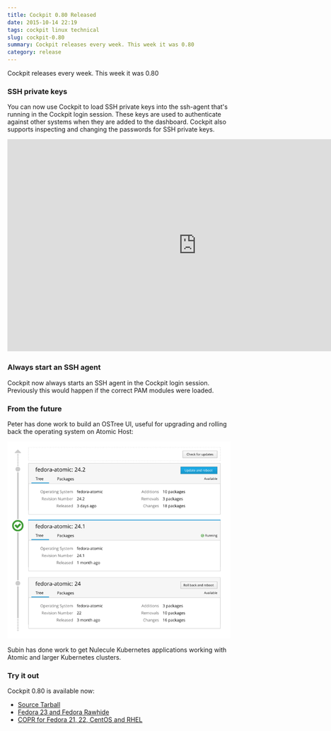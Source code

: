 ```yaml
---
title: Cockpit 0.80 Released
date: 2015-10-14 22:19
tags: cockpit linux technical
slug: cockpit-0.80
summary: Cockpit releases every week. This week it was 0.80
category: release
---
```


Cockpit releases every week. This week it was 0.80

### SSH private keys

You can now use Cockpit to load SSH private keys into the ssh-agent that's
running in the Cockpit login session. These keys are used to authenticate
against other systems when they are added to the dashboard. Cockpit also
supports inspecting and changing the passwords for SSH private keys.

<iframe width="853" height="480" src="https://youtube.com/embed/RZ_N2iCPm_U" frameborder="0" allowfullscreen></iframe>

### Always start an SSH agent

Cockpit now always starts an SSH agent in the Cockpit login session. Previously
this would happen if the correct PAM modules were loaded.

### From the future

Peter has done work to build an OSTree UI, useful for upgrading and rolling back
the operating system on Atomic Host:

[![OSTree Design Work](/images/cockpit-ostree-design.png)](https://raw.githubusercontent.com/cockpit-project/cockpit-design/master/software-updates/software-updates-ostree-alt.png)

Subin has done work to get Nulecule Kubernetes applications working with Atomic
and larger Kubernetes clusters.

### Try it out

Cockpit 0.80 is available now:

 * [Source Tarball](https://github.com/cockpit-project/cockpit/releases/tag/0.80)
 * [Fedora 23 and Fedora Rawhide](https://bodhi.fedoraproject.org/updates/FEDORA-2015-28a7f2b07f)
 * [COPR for Fedora 21, 22, CentOS and RHEL](https://copr.fedoraproject.org/coprs/sgallagh/cockpit-preview/)
